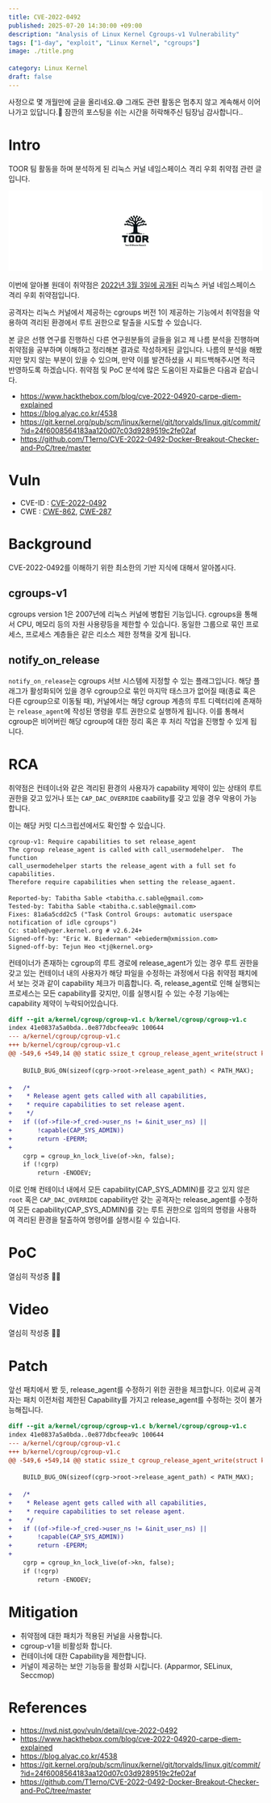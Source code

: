 ```yaml
---
title: CVE-2022-0492
published: 2025-07-20 14:30:00 +09:00
description: "Analysis of Linux Kernel Cgroups-v1 Vulnerability"
tags: ["1-day", "exploit", "Linux Kernel", "cgroups"]
image: ./title.png

category: Linux Kernel
draft: false
---
```


사정으로 몇 개월만에 글을 올리네요.😅 그래도 관련 활동은 멈추지 않고 계속해서 이어나가고 있답니다.🫠 잠깐의 포스팅을 쉬는 시간을 허락해주신 팀장님 감사합니다..

# Intro

TOOR 팀 활동을 하며 분석하게 된 리눅스 커널 네임스페이스 격리 우회 취약점 관련 글입니다.

<p align="center"><img src="/assets/img/toor.png"/></p>

이번에 알아볼 원데이 취약점은 <a href="https://nvd.nist.gov/vuln/detail/cve-2022-0492">2022년 3월 3일에 공개된</a> 리눅스 커널 네임스페이스 격리 우회 취약점입니다.

공격자는 리눅스 커널에서 제공하는 cgroups 버전 1이 제공하는 기능에서 취약점을 악용하여 격리된 환경에서 루트 권한으로 탈출을 시도할 수 있습니다.

본 글은 선행 연구를 진행하신 다른 연구원분들의 글들을 읽고 제 나름 분석을 진행하며 취약점을 공부하며 이해하고 정리해본 결과로 작성하게된 글입니다. 나름의 분석을 해봤지만 맞지 않는 부분이 있을 수 있으며, 만약 이를 발견하셨을 시 피드백해주시면 적극 반영하도록 하겠습니다. 취약점 및 PoC 분석에 많은 도움이된 자료들은 다음과 같습니다.

- <a href="https://www.hackthebox.com/blog/cve-2022-04920-carpe-diem-explained">https://www.hackthebox.com/blog/cve-2022-04920-carpe-diem-explained</a>
- <a href="https://blog.alyac.co.kr/4538">https://blog.alyac.co.kr/4538</a>
- <a href="https://git.kernel.org/pub/scm/linux/kernel/git/torvalds/linux.git/commit/?id=24f6008564183aa120d07c03d9289519c2fe02af">https://git.kernel.org/pub/scm/linux/kernel/git/torvalds/linux.git/commit/?id=24f6008564183aa120d07c03d9289519c2fe02af</a>
- <a href="https://github.com/T1erno/CVE-2022-0492-Docker-Breakout-Checker-and-PoC/tree/master">https://github.com/T1erno/CVE-2022-0492-Docker-Breakout-Checker-and-PoC/tree/master</a>

# Vuln

- CVE-ID : <a href="https://nvd.nist.gov/vuln/detail/cve-2022-0492">CVE-2022-0492</a>
- CWE : <a href="http://cwe.mitre.org/data/definitions/862.html">CWE-862</a>, <a href="http://cwe.mitre.org/data/definitions/287.html">CWE-287</a>

# Background

CVE-2022-0492를 이해하기 위한 최소한의 기반 지식에 대해서 알아봅시다.

## cgroups-v1

cgroups version 1은 2007년에 리눅스 커널에 병합된 기능입니다. cgroups을 통해서 CPU, 메모리 등의 자원 사용량등을 제한할 수 있습니다. 동일한 그룹으로 묶인 프로세스, 프로세스 계층들은 같은 리소스 제한 정책을 갖게 됩니다. 

## notify_on_release

`notify_on_release`는 cgroups 서브 시스템에 지정할 수 있는 플래그입니다. 해당 플래그가 활성화되어 있을 경우 cgroup으로 묶인 마지막 태스크가 없어질 때(종료 혹은 다른 cgroup으로 이동될 때), 커널에서는 해당 cgroup 계층의 루트 디렉터리에 존재하는 `release_agent`에 작성된 명령을 루트 권한으로 실행하게 됩니다. 이를 통해서 cgroup은 비어버린 해당 cgroup에 대한 정리 혹은 후 처리 작업을 진행할 수 있게 됩니다.

# RCA

취약점은 컨테이너와 같은 격리된 환경의 사용자가 capability 제약이 있는 상태의 루트 권한을 갖고 있거나 또는 `CAP_DAC_OVERRIDE` caability를 갖고 있을 경우 악용이 가능합니다. 

이는 해당 커밋 디스크립션에서도 확인할 수 있습니다.
```
cgroup-v1: Require capabilities to set release_agent
The cgroup release_agent is called with call_usermodehelper.  The function
call_usermodehelper starts the release_agent with a full set fo capabilities.
Therefore require capabilities when setting the release_agaent.

Reported-by: Tabitha Sable <tabitha.c.sable@gmail.com>
Tested-by: Tabitha Sable <tabitha.c.sable@gmail.com>
Fixes: 81a6a5cdd2c5 ("Task Control Groups: automatic userspace notification of idle cgroups")
Cc: stable@vger.kernel.org # v2.6.24+
Signed-off-by: "Eric W. Biederman" <ebiederm@xmission.com>
Signed-off-by: Tejun Heo <tj@kernel.org>
```

컨테이너가 존재하는 cgroup의 루트 경로에 release_agent가 있는 경우 루트 권한을 갖고 있는 컨테이너 내의 사용자가 해당 파일을 수정하는 과정에서 다음 취약점 패치에서 보는 것과 같이 capability 체크가 미흡합니다. 
즉, release_agent로 인해 실행되는 프로세스는 모든 capability를 갖지만, 이를 실행시킬 수 있는 수정 기능에는 capability 제약이 누락되어있습니다.

```diff
diff --git a/kernel/cgroup/cgroup-v1.c b/kernel/cgroup/cgroup-v1.c
index 41e0837a5a0bda..0e877dbcfeea9c 100644
--- a/kernel/cgroup/cgroup-v1.c
+++ b/kernel/cgroup/cgroup-v1.c
@@ -549,6 +549,14 @@ static ssize_t cgroup_release_agent_write(struct kernfs_open_file *of,
 
 	BUILD_BUG_ON(sizeof(cgrp->root->release_agent_path) < PATH_MAX);
 
+	/*
+	 * Release agent gets called with all capabilities,
+	 * require capabilities to set release agent.
+	 */
+	if ((of->file->f_cred->user_ns != &init_user_ns) ||
+	    !capable(CAP_SYS_ADMIN))
+		return -EPERM;
+
 	cgrp = cgroup_kn_lock_live(of->kn, false);
 	if (!cgrp)
 		return -ENODEV;
```
이로 인해 컨테이너 내에서 모든 capability(CAP_SYS_ADMIN)를 갖고 있지 않은 `root` 혹은 `CAP_DAC_OVERRIDE` capability만 갖는 공격자는 release_agent를 수정하여 모든 capability(CAP_SYS_ADMIN)를 갖는 루트 권한으로 임의의 명령을 사용하여 격리된 환경을 탈출하여 명령어를 실행시킬 수 있습니다.

# PoC

열심히 작성중 😵‍💫

# Video

열심히 작성중 😵‍💫

# Patch

앞선 패치에서 봤 듯, release_agent를 수정하기 위한 권한을 체크합니다. 이로써 공격자는 패치 이전처럼 제한된 Capability를 가지고 release_agent를 수정하는 것이 불가능해집니다.

```diff
diff --git a/kernel/cgroup/cgroup-v1.c b/kernel/cgroup/cgroup-v1.c
index 41e0837a5a0bda..0e877dbcfeea9c 100644
--- a/kernel/cgroup/cgroup-v1.c
+++ b/kernel/cgroup/cgroup-v1.c
@@ -549,6 +549,14 @@ static ssize_t cgroup_release_agent_write(struct kernfs_open_file *of,
 
 	BUILD_BUG_ON(sizeof(cgrp->root->release_agent_path) < PATH_MAX);
 
+	/*
+	 * Release agent gets called with all capabilities,
+	 * require capabilities to set release agent.
+	 */
+	if ((of->file->f_cred->user_ns != &init_user_ns) ||
+	    !capable(CAP_SYS_ADMIN))
+		return -EPERM;
+
 	cgrp = cgroup_kn_lock_live(of->kn, false);
 	if (!cgrp)
 		return -ENODEV;
```

# Mitigation

- 취약점에 대한 패치가 적용된 커널을 사용합니다.
- cgroup-v1을 비활성화 합니다.
- 컨테이너에 대한 Capability을 제한합니다.
- 커널이 제공하는 보안 기능등을 활성화 시킵니다. (Apparmor, SELinux, Seccmop)

# References

- <a href="https://nvd.nist.gov/vuln/detail/cve-2022-0492">https://nvd.nist.gov/vuln/detail/cve-2022-0492</a>
- <a href="https://www.hackthebox.com/blog/cve-2022-04920-carpe-diem-explained">https://www.hackthebox.com/blog/cve-2022-04920-carpe-diem-explained</a>
- <a href="https://blog.alyac.co.kr/4538">https://blog.alyac.co.kr/4538</a>
- <a href="https://git.kernel.org/pub/scm/linux/kernel/git/torvalds/linux.git/commit/?id=24f6008564183aa120d07c03d9289519c2fe02af">https://git.kernel.org/pub/scm/linux/kernel/git/torvalds/linux.git/commit/?id=24f6008564183aa120d07c03d9289519c2fe02af</a>
- <a href="https://github.com/T1erno/CVE-2022-0492-Docker-Breakout-Checker-and-PoC/tree/master">https://github.com/T1erno/CVE-2022-0492-Docker-Breakout-Checker-and-PoC/tree/master</a>
